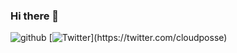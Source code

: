 ### Hi there 👋
![github](https://img.shields.io/badge/GitHub-000000?style=for-the-badge&logo=GitHub&logoColor=white)
[![Twitter](https://img.shields.io/twitter/url/[https/twitter.com/cloudposse.svg?style=social&label=Follow%20%40cloudposse](https://twitter.com/CorveiroK))](https://twitter.com/cloudposse)

<!--
**CoveiroDev/CoveiroDev** is a ✨ _special_ ✨ repository because its `README.md` (this file) appears on your GitHub profile.

Here are some ideas to get you started:
- 🔭 I’m currently working on ...
- 🌱 I’m currently learning ...
- 👯 I’m looking to collaborate on ...
- 🤔 I’m looking for help with ...
- 💬 Ask me about ...
- 📫 How to reach me: ...
- 😄 Pronouns: ...
- ⚡ Fun fact: ...
-->
